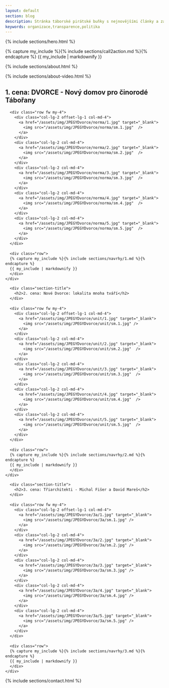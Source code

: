 ```yaml
---
layout: default
section: blog
description: Stránka táborské pirátské buňky s nejnovějšími články a základním rozcestníkem.
keywords: organizace,transparence,politika
---
```


{% include sections/hero.html %}

<main id="main">

<section id="cta" class="cta">
  <div class="container" data-aos="zoom-in">
    {% capture my_include %}{% include sections/call2action.md %}{% endcapture %}
    {{ my_include | markdownify }}
  </div>
</section>

{% include sections/about.html %}

{% include sections/about-video.html %}

  <section id="1cena" class="team section-bg">
    <div class="container" data-aos="fade-up">
      <div class="section-title">
        <h2>1. cena: DVORCE - Nový domov pro činorodé Tábořany</h2>
      </div>

      <div class="row fw my-4">
        <div class="col-lg-2 offset-lg-1 col-md-4">
          <a href="/assets/img/JPEGYDvorce/norma/1.jpg" target="_blank">
            <img src="/assets/img/JPEGYDvorce/norma/sm.1.jpg"  />
          </a>
        </div>
        <div class="col-lg-2 col-md-4">
          <a href="/assets/img/JPEGYDvorce/norma/2.jpg" target="_blank">
            <img src="/assets/img/JPEGYDvorce/norma/sm.2.jpg"  />
          </a>
        </div>
        <div class="col-lg-2 col-md-4">
          <a href="/assets/img/JPEGYDvorce/norma/3.jpg" target="_blank">
            <img src="/assets/img/JPEGYDvorce/norma/sm.3.jpg"  />
          </a>
        </div>
        <div class="col-lg-2 col-md-4">
          <a href="/assets/img/JPEGYDvorce/norma/4.jpg" target="_blank">
            <img src="/assets/img/JPEGYDvorce/norma/sm.4.jpg"  />
          </a>
        </div>
        <div class="col-lg-2 col-md-4">
          <a href="/assets/img/JPEGYDvorce/norma/5.jpg" target="_blank">
            <img src="/assets/img/JPEGYDvorce/norma/sm.5.jpg"  />
          </a>
        </div>
      </div>

      <div class="row">
      {% capture my_include %}{% include sections/navrhy/1.md %}{% endcapture %}
      {{ my_include | markdownify }}
      </div>
    </div>

  </section>

  <section id="2cena" class="team">
    <div class="container" data-aos="fade-up">

      <div class="section-title">
        <h2>2. cena: Nové Dvorce: lokalita mnoha tváří</h2>
      </div>

      <div class="row fw my-4">
        <div class="col-lg-2 offset-lg-1 col-md-4">
          <a href="/assets/img/JPEGYDvorce/unit/1.jpg" target="_blank">
            <img src="/assets/img/JPEGYDvorce/unit/sm.1.jpg" />
          </a>
        </div>
        <div class="col-lg-2 col-md-4">
          <a href="/assets/img/JPEGYDvorce/unit/2.jpg" target="_blank">
            <img src="/assets/img/JPEGYDvorce/unit/sm.2.jpg"  />
          </a>
        </div>
        <div class="col-lg-2 col-md-4">
          <a href="/assets/img/JPEGYDvorce/unit/3.jpg" target="_blank">
            <img src="/assets/img/JPEGYDvorce/unit/sm.3.jpg"  />
          </a>
        </div>
        <div class="col-lg-2 col-md-4">
          <a href="/assets/img/JPEGYDvorce/unit/4.jpg" target="_blank">
            <img src="/assets/img/JPEGYDvorce/unit/sm.4.jpg"  />
          </a>
        </div>
        <div class="col-lg-2 col-md-4">
          <a href="/assets/img/JPEGYDvorce/unit/5.jpg" target="_blank">
            <img src="/assets/img/JPEGYDvorce/unit/sm.5.jpg"  />
          </a>
        </div>
      </div>

      <div class="row">
      {% capture my_include %}{% include sections/navrhy/2.md %}{% endcapture %}
      {{ my_include | markdownify }}
      </div>
    </div>

  </section>

  <section id="3cena" class="team section-bg">
    <div class="container" data-aos="fade-up">

      <div class="section-title">
        <h2>3. cena: Třiarchitekti - Michal Fišer a David Mareš</h2>
      </div>

      <div class="row fw my-4">
        <div class="col-lg-2 offset-lg-1 col-md-4">
          <a href="/assets/img/JPEGYDvorce/3a/1.jpg" target="_blank">
            <img src="/assets/img/JPEGYDvorce/3a/sm.1.jpg" />
          </a>
        </div>
        <div class="col-lg-2 col-md-4">
          <a href="/assets/img/JPEGYDvorce/3a/2.jpg" target="_blank">
            <img src="/assets/img/JPEGYDvorce/3a/sm.2.jpg" />
          </a>
        </div>
        <div class="col-lg-2 col-md-4">
          <a href="/assets/img/JPEGYDvorce/3a/3.jpg" target="_blank">
            <img src="/assets/img/JPEGYDvorce/3a/sm.3.jpg" />
          </a>
        </div>
        <div class="col-lg-2 col-md-4">
          <a href="/assets/img/JPEGYDvorce/3a/4.jpg" target="_blank">
            <img src="/assets/img/JPEGYDvorce/3a/sm.4.jpg" />
          </a>
        </div>
        <div class="col-lg-2 col-md-4">
          <a href="/assets/img/JPEGYDvorce/3a/5.jpg" target="_blank">
            <img src="/assets/img/JPEGYDvorce/3a/sm.5.jpg" />
          </a>
        </div>
      </div>

      <div class="row">
      {% capture my_include %}{% include sections/navrhy/3.md %}{% endcapture %}
      {{ my_include | markdownify }}
      </div>
    </div>

  </section>

{% include sections/contact.html %}

</main><!-- End #main -->

